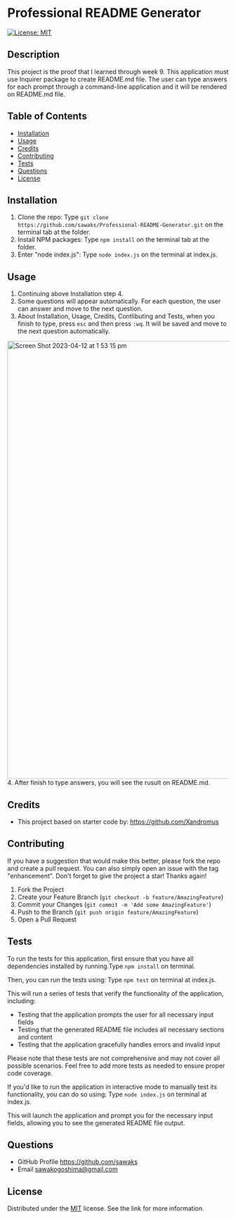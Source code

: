 
#  Professional README Generator
[![License: MIT](https://img.shields.io/badge/License-MIT-yellow.svg)](https://opensource.org/licenses/MIT)

## Description
This project is the proof that I learned through week 9. This application must use Inquirer package to create README.md file. The user can type answers for each prompt through a command-line application and it will be rendered on README.md file.


## Table of Contents

- [Installation](#installation)
- [Usage](#usage)
- [Credits](#credits)
- [Contributing](#contributing)
- [Tests](#tests)
- [Questions](#questions)
- [License](#license)

    

## Installation
1. Clone the repo: Type `git clone https://github.com/sawaks/Professional-README-Generator.git` on the terminal tab at the folder.
2. Install NPM packages: Type `npm install` on the terminal tab at the folder.
3. Enter "node index.js": Type `node index.js` on the terminal at index.js.



## Usage
1. Continuing above Installation step 4.
2. Some questions will appear automatically. For each question, the user can answer and move to the next question.
3. About Installation, Usage, Credits, Contlibuting and Tests, when you finish to type, press `esc` and then press `:wq`. It will be saved and move to the next question automatically.
<img width="994" alt="Screen Shot 2023-04-12 at 1 53 15 pm" src="https://user-images.githubusercontent.com/63826271/231346236-4aeb9476-f15c-4981-81a9-d7132cb1a5ab.png">
4. After finish to type answers, you will see the rusult on README.md. 


## Credits
* This project based on starter code by: https://github.com/Xandromus 



## Contributing
If you have a suggestion that would make this better, please fork the repo and create a pull request. You can also simply open an issue with the tag "enhancement". Don't forget to give the project a star! Thanks again!
 
1. Fork the Project 
2. Create your Feature Branch (`git checkout -b feature/AmazingFeature`)
3. Commit your Changes (`git commit -m 'Add some AmazingFeature'`) 
4. Push to the Branch (`git push origin feature/AmazingFeature`)
5. Open a Pull Request


## Tests
To run the tests for this application, first ensure that you have all dependencies installed by running.Type `npm install` on terminal.
 
Then, you can run the tests using: Type `npm test` on terminal at index.js.
 
This will run a series of tests that verify the functionality of the application, including:
* Testing that the application prompts the user for all necessary input fields
* Testing that the generated README file includes all necessary sections and content
* Testing that the application gracefully handles errors and invalid input

Please note that these tests are not comprehensive and may not cover all possible scenarios. Feel free to add more tests as needed to ensure proper code coverage.

If you'd like to run the application in interactive mode to manually test its functionality, you can do so using: Type `node index.js` on terminal at index.js.

This will launch the application and prompt you for the necessary input fields, allowing you to see the generated README file output.


## Questions
* GitHub Profile https://github.com/sawaks
* Email sawakogoshima@gmail.com

## License
Distributed under the [MIT](https://choosealicense.com/licenses/mit/) license. See the link for more information.

 